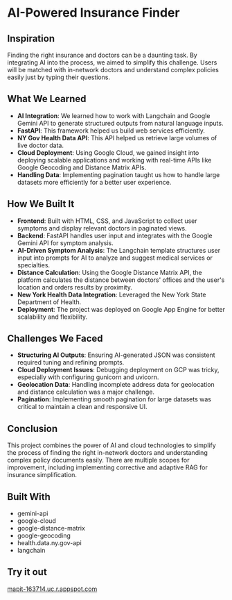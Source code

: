 # AI-Powered Insurance Finder

## Inspiration
Finding the right insurance and doctors can be a daunting task. By integrating AI into the process, we aimed to simplify this challenge. Users will be matched with in-network doctors and understand complex policies easily just by typing their questions.

## What We Learned
- **AI Integration**: We learned how to work with Langchain and Google Gemini API to generate structured outputs from natural language inputs.
- **FastAPI**: This framework helped us build web services efficiently.
- **NY Gov Health Data API**: This API helped us retrieve large volumes of live doctor data.
- **Cloud Deployment**: Using Google Cloud, we gained insight into deploying scalable applications and working with real-time APIs like Google Geocoding and Distance Matrix APIs.
- **Handling Data**: Implementing pagination taught us how to handle large datasets more efficiently for a better user experience.

## How We Built It
- **Frontend**: Built with HTML, CSS, and JavaScript to collect user symptoms and display relevant doctors in paginated views.
- **Backend**: FastAPI handles user input and integrates with the Google Gemini API for symptom analysis.
- **AI-Driven Symptom Analysis**: The Langchain template structures user input into prompts for AI to analyze and suggest medical services or specialties.
- **Distance Calculation**: Using the Google Distance Matrix API, the platform calculates the distance between doctors' offices and the user's location and orders results by proximity.
- **New York Health Data Integration**: Leveraged the New York State Department of Health.
- **Deployment**: The project was deployed on Google App Engine for better scalability and flexibility.

## Challenges We Faced
- **Structuring AI Outputs**: Ensuring AI-generated JSON was consistent required tuning and refining prompts.
- **Cloud Deployment Issues**: Debugging deployment on GCP was tricky, especially with configuring gunicorn and uvicorn.
- **Geolocation Data**: Handling incomplete address data for geolocation and distance calculation was a major challenge.
- **Pagination**: Implementing smooth pagination for large datasets was critical to maintain a clean and responsive UI.

## Conclusion
This project combines the power of AI and cloud technologies to simplify the process of finding the right in-network doctors and understanding complex policy documents easily. There are multiple scopes for improvement, including implementing corrective and adaptive RAG for insurance simplification.

## Built With
- gemini-api
- google-cloud
- google-distance-matrix
- google-geocoding
- health.data.ny.gov-api
- langchain

## Try it out
[mapit-163714.uc.r.appspot.com](http://mapit-163714.uc.r.appspot.com)
